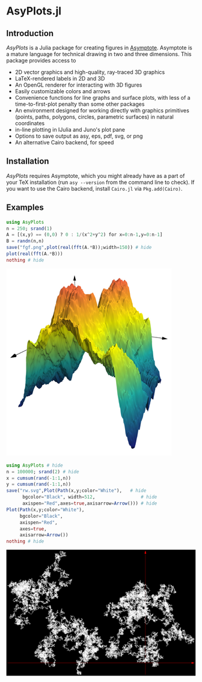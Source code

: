 
# AsyPlots.jl

## Introduction

*AsyPlots* is a Julia package for creating figures in [Asymptote](http://asymptote.sourceforge.net). Asymptote is
a mature language for technical drawing in two and three dimensions.
This package provides access to

- 2D vector graphics and high-quality, ray-traced 3D graphics
- LaTeX-rendered labels in 2D and 3D
- An OpenGL renderer for interacting with 3D figures
- Easily customizable colors and arrows
- Convenience functions for line graphs and surface plots, with less of a time-to-first-plot penalty than some other packages
- An environment designed for working directly with graphics
  primitives (points, paths, polygons, circles, parametric surfaces)
  in natural coordinates
- in-line plotting in IJulia and Juno's plot pane
- Options to save output as asy, eps, pdf, svg, or png
- An alternative Cairo backend, for speed

## Installation

*AsyPlots* requires Asymptote, which you might already have as a part
of your TeX installation (run `asy --version` from the command line to
check). If you want to use the Cairo backend, install `Cairo.jl` via
`Pkg.add(Cairo)`.

## Examples

```julia
using AsyPlots
n = 250; srand(1)
A = [(x,y) == (0,0) ? 0 : 1/(x^2+y^2) for x=0:n-1,y=0:n-1]
B = randn(n,n)
save("fgf.png",plot(real(fft(A.*B));width=150)) # hide
plot(real(fft(A.*B)))
nothing # hide
```
![fgf](images/fgf.png)

```julia
using AsyPlots # hide
n = 100000; srand(2) # hide
x = cumsum(rand(-1:1,n))
y = cumsum(rand(-1:1,n))
save("rw.svg",Plot(Path(x,y;color="White"),   # hide
      bgcolor="Black", width=512,                 # hide
      axispen="Red",axes=true,axisarrow=Arrow())) # hide
Plot(Path(x,y;color="White"),
     bgcolor="Black",
     axispen="Red",
     axes=true,
     axisarrow=Arrow())
nothing # hide
```
![fgf](images/rw.svg)
